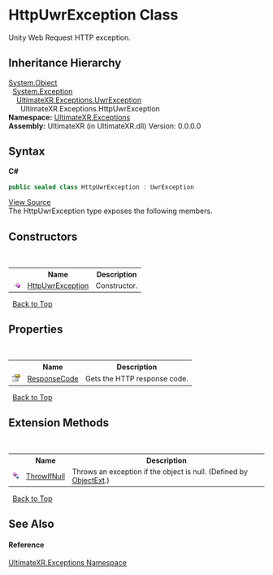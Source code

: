 # HttpUwrException Class
 

Unity Web Request HTTP exception.


## Inheritance Hierarchy
<a href="https://docs.microsoft.com/dotnet/api/system.object" target="_blank" rel="noopener noreferrer">System.Object</a><br />&nbsp;&nbsp;<a href="https://docs.microsoft.com/dotnet/api/system.exception" target="_blank" rel="noopener noreferrer">System.Exception</a><br />&nbsp;&nbsp;&nbsp;&nbsp;<a href="T_UltimateXR_Exceptions_UwrException">UltimateXR.Exceptions.UwrException</a><br />&nbsp;&nbsp;&nbsp;&nbsp;&nbsp;&nbsp;UltimateXR.Exceptions.HttpUwrException<br />
**Namespace:**&nbsp;<a href="N_UltimateXR_Exceptions">UltimateXR.Exceptions</a><br />**Assembly:**&nbsp;UltimateXR (in UltimateXR.dll) Version: 0.0.0.0

## Syntax

**C#**<br />
``` C#
public sealed class HttpUwrException : UwrException
```

<a href="UltimateXR/Scripts/Exceptions/HttpUwrException.cs" rel="noopener noreferrer" title="View the source code">View Source</a><br />
The HttpUwrException type exposes the following members.


## Constructors
&nbsp;<table><tr><th></th><th>Name</th><th>Description</th></tr><tr><td>![Public method](media/pubmethod.gif "Public method")</td><td><a href="M_UltimateXR_Exceptions_HttpUwrException__ctor">HttpUwrException</a></td><td>
Constructor.</td></tr></table>&nbsp;
<a href="#httpuwrexception-class">Back to Top</a>

## Properties
&nbsp;<table><tr><th></th><th>Name</th><th>Description</th></tr><tr><td>![Public property](media/pubproperty.gif "Public property")</td><td><a href="P_UltimateXR_Exceptions_HttpUwrException_ResponseCode">ResponseCode</a></td><td>
Gets the HTTP response code.</td></tr></table>&nbsp;
<a href="#httpuwrexception-class">Back to Top</a>

## Extension Methods
&nbsp;<table><tr><th></th><th>Name</th><th>Description</th></tr><tr><td>![Public Extension Method](media/pubextension.gif "Public Extension Method")</td><td><a href="M_UltimateXR_Extensions_System_ObjectExt_ThrowIfNull">ThrowIfNull</a></td><td>
Throws an exception if the object is null.
 (Defined by <a href="T_UltimateXR_Extensions_System_ObjectExt">ObjectExt</a>.)</td></tr></table>&nbsp;
<a href="#httpuwrexception-class">Back to Top</a>

## See Also


#### Reference
<a href="N_UltimateXR_Exceptions">UltimateXR.Exceptions Namespace</a><br />